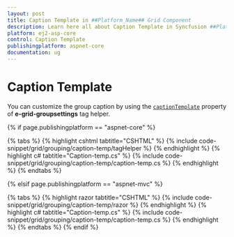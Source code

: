 ```yaml
---
layout: post
title: Caption Template in ##Platform_Name## Grid Component
description: Learn here all about Caption Template in Syncfusion ##Platform_Name## Grid component of Syncfusion Essential JS 2 and more.
platform: ej2-asp-core
control: Caption Template
publishingplatform: aspnet-core
documentation: ug
---
```



# Caption Template

You can customize the group caption by using the [`captionTemplate`](https://help.syncfusion.com/cr/aspnetcore-js2/Syncfusion.EJ2.Grids.GridGroupSettings.html#Syncfusion_EJ2_Grids_GridGroupSettings_CaptionTemplate) property of **e-grid-groupsettings** tag helper.

{% if page.publishingplatform == "aspnet-core" %}

{% tabs %}
{% highlight cshtml tabtitle="CSHTML" %}
{% include code-snippet/grid/grouping/caption-temp/tagHelper %}
{% endhighlight %}
{% highlight c# tabtitle="Caption-temp.cs" %}
{% include code-snippet/grid/grouping/caption-temp/caption-temp.cs %}
{% endhighlight %}
{% endtabs %}

{% elsif page.publishingplatform == "aspnet-mvc" %}

{% tabs %}
{% highlight razor tabtitle="CSHTML" %}
{% include code-snippet/grid/grouping/caption-temp/razor %}
{% endhighlight %}
{% highlight c# tabtitle="Caption-temp.cs" %}
{% include code-snippet/grid/grouping/caption-temp/caption-temp.cs %}
{% endhighlight %}
{% endtabs %}
{% endif %}

